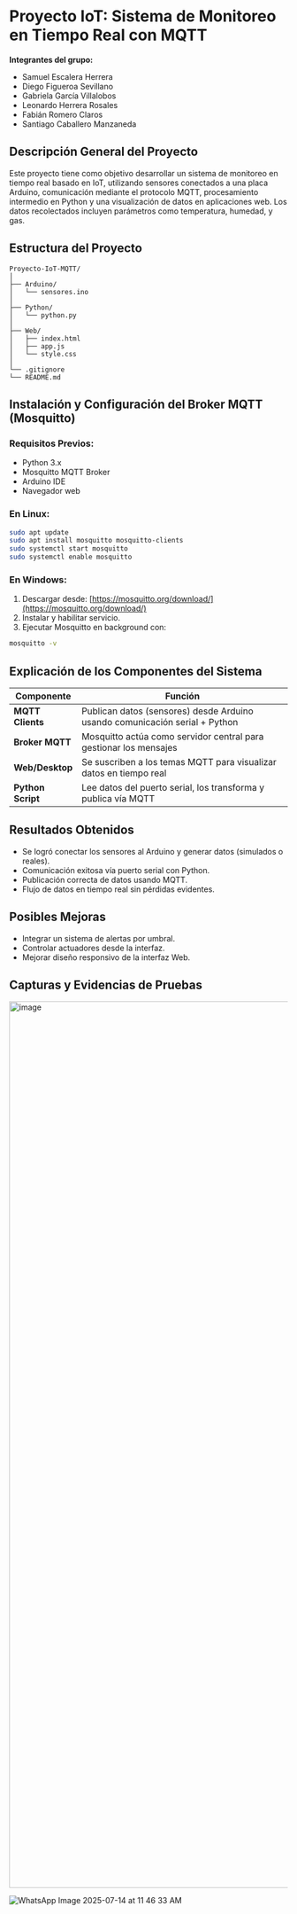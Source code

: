 # Proyecto IoT: Sistema de Monitoreo en Tiempo Real con MQTT

**Integrantes del grupo:**

* Samuel Escalera Herrera
* Diego Figueroa Sevillano
* Gabriela García Villalobos
* Leonardo Herrera Rosales
* Fabián Romero Claros
* Santiago Caballero Manzaneda

## Descripción General del Proyecto

Este proyecto tiene como objetivo desarrollar un sistema de monitoreo en tiempo real basado en IoT, utilizando sensores conectados a una placa Arduino, comunicación mediante el protocolo MQTT, procesamiento intermedio en Python y una visualización de datos en aplicaciones web. Los datos recolectados incluyen parámetros como temperatura, humedad, y gas.

## Estructura del Proyecto

```
Proyecto-IoT-MQTT/
│
├── Arduino/              
│   └── sensores.ino
│
├── Python/               
│   └── python.py
│
├── Web/                  
│   ├── index.html
│   ├── app.js
│   └── style.css
│
└── .gitignore             
└── README.md
```

## Instalación y Configuración del Broker MQTT (Mosquitto)

### Requisitos Previos:

* Python 3.x
* Mosquitto MQTT Broker
* Arduino IDE
* Navegador web

### En Linux:

```bash
sudo apt update
sudo apt install mosquitto mosquitto-clients
sudo systemctl start mosquitto
sudo systemctl enable mosquitto
```

### En Windows:

1. Descargar desde: [https://mosquitto.org/download/](https://mosquitto.org/download/)
2. Instalar y habilitar servicio.
3. Ejecutar Mosquitto en background con:

```bash
mosquitto -v
```

## Explicación de los Componentes del Sistema

| Componente        | Función                                                                     |
| ----------------- | --------------------------------------------------------------------------- |
| **MQTT Clients**  | Publican datos (sensores) desde Arduino usando comunicación serial + Python |
| **Broker MQTT**   | Mosquitto actúa como servidor central para gestionar los mensajes           |
| **Web/Desktop**   | Se suscriben a los temas MQTT para visualizar datos en tiempo real          |
| **Python Script** | Lee datos del puerto serial, los transforma y publica vía MQTT              |

## Resultados Obtenidos

* Se logró conectar los sensores al Arduino y generar datos (simulados o reales).
* Comunicación exitosa vía puerto serial con Python.
* Publicación correcta de datos usando MQTT.
* Flujo de datos en tiempo real sin pérdidas evidentes.

## Posibles Mejoras

* Integrar un sistema de alertas por umbral.
* Controlar actuadores desde la interfaz.
* Mejorar diseño responsivo de la interfaz Web.

## Capturas y Evidencias de Pruebas


<img width="1200" height="1600" alt="image" src="https://github.com/user-attachments/assets/b4cb13a7-dabb-4594-a646-9d5e844d9aed" />

![WhatsApp Image 2025-07-14 at 11 46 33 AM](https://github.com/user-attachments/assets/d67879ff-fd2b-4387-a957-016b8ed12bbb)
